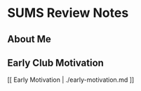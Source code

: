 # SUMS Review Notes

## About Me


## Early Club Motivation

[[ Early Motivation | ./early-motivation.md ]]
